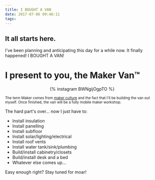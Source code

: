 ```yaml
---
title: I BOUGHT A VAN
date: 2017-07-06 09:46:11
tags:
---
```


## It all starts here.

I've been planning and anticipating this day for a while now. It finally happened! I BOUGHT A VAN!

# I present to you, the Maker Van™

<center>
{% instagram BWNgijOgpTO %}
</center>

<small>The term Maker comes from [maker culture](https://en.wikipedia.org/wiki/Maker_culture) and the fact that I'll be building the van out myself. Once finished, the van will be a fully mobile maker workshop.</small>

The hard part's over... now I just have to:

* Install insulation
* Install panelling
* Install subfloor
* Install solar/lighting/electrical
* Install roof vents
* Install water tank/sink/plumbing
* Build/install cabinetry/closets
* Build/install desk and a bed
* Whatever else comes up...

Easy enough right? Stay tuned for moar!
